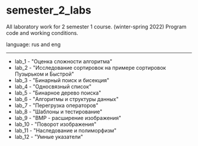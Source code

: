 # semester_2_labs #

All laboratory work for 2 semester 1 course. (winter-spring 2022) Program code and working conditions. 

language: rus and eng

--- 
+ lab_1 - "Оценка сложности алгоритма"
+ lab_2 - "Исследование сортировок на примере сортировок Пузырьком и Быстрой"
+ lab_3 - "Бинарный поиск и бисекция"
+ lab_4 - "Односвязный список"
+ lab_5 - "Бинарное дерево поиска"
+ lab_6 - "Алгоритмы и структуры данных"
+ lab_7 - "Перегрузка операторов"
+ lab_8 - "Шаблоны и тестирование"
+ lab_9 - "BMP - расширение изображения"
+ lab_10 - "Поворот изображения"
+ lab_11 - "Наследование и полиморфизм"
+ lab_12 - "Умные указатели"
